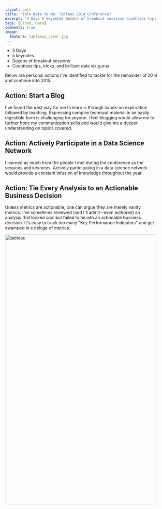 ```yaml
---
layout: post
title: "Talk Data to Me: Tableau 2014 Conference"
excerpt: "3 Days 5 keynotes Dozens of breakout sessions Countless tips, tricks, and brilliant data viz gurus."
tags: [Cloud, Data]
comments: true
image:
  feature: tableau2_cover.jpg
---
```


* 3 Days
* 5 keynotes
* Dozens of breakout sessions
* Countless tips, tricks, and brilliant data viz gurus

Below are personal actions I've identified to tackle for the remainder of 2014 and continue into 2015.

## Action: Start a Blog

I've found the best way for me to learn is through hands-on exploration followed by teaching.  Expressing complex technical material in an easily digestible form is challenging for anyone.  I feel blogging would allow me to further hone my communication skills and would give me a deeper understanding on topics covered.

## Action: Actively Participate in a Data Science Network

I learned as much from the people I met during the conference as the sessions and keynotes.  Actively participating in a data science network would provide a constant infusion of knowledge throughout the year.

## Action: Tie Every Analysis to an Actionable Business Decision

Unless metrics are actionable, one can argue they are merely vanity metrics.  I've sometimes reviewed (and I'll admit--even authored) an analysis that looked cool but failed to tie into an actionable business decision.  It's easy to track too many "Key Performance Indicators" and get swamped in a deluge of metrics.

<a href="http://donnemartin.com/wp-content/uploads/2014/09/tableau-e1410575557728.jpg"><img class="aligncenter wp-image-68 " src="http://donnemartin.com/wp-content/uploads/2014/09/tableau-e1410575557728-576x1024.jpg" alt="tableau" width="500" height="889" /></a>
